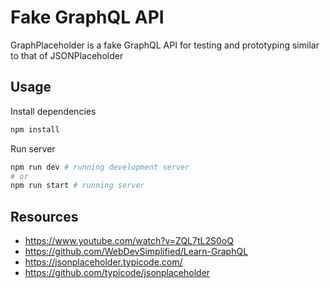 # Fake GraphQL API

GraphPlaceholder is a fake GraphQL API for testing and prototyping similar to that of JSONPlaceholder

## Usage
Install dependencies
```bash
npm install
```
Run server
```bash
npm run dev # running development server
# or
npm run start # running server
```


## Resources
- https://www.youtube.com/watch?v=ZQL7tL2S0oQ
- https://github.com/WebDevSimplified/Learn-GraphQL
- https://jsonplaceholder.typicode.com/
- https://github.com/typicode/jsonplaceholder